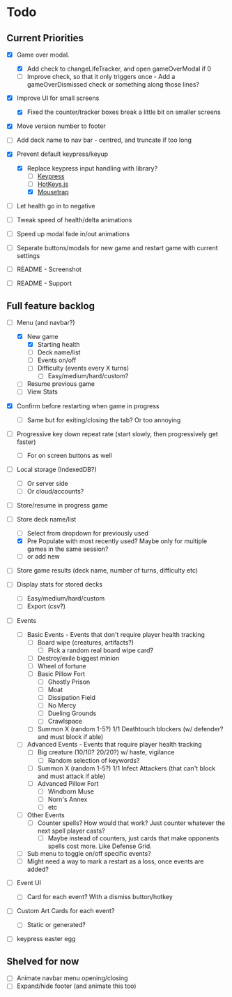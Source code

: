 # Todo

## Current Priorities

- [x] Game over modal.
    - [x] Add check to changeLifeTracker, and open gameOverModal if 0
    - [ ] Improve check, so that it only triggers once - Add a gameOverDismissed check or something along those lines? 
- [x] Improve UI for small screens
	- [x] Fixed the counter/tracker boxes break a little bit on smaller screens	
- [x] Move version number to footer
- [ ] Add deck name to nav bar  - centred, and truncate if too long
- [x] Prevent default keypress/keyup
    - [x] Replace keypress input handling with library? 
        - [ ] [Keypress](https://dmauro.github.io/Keypress/)
        - [ ] [HotKeys.js](https://wangchujiang.com/hotkeys-js/)
        - [x] [Mousetrap](https://craig.is/killing/mice)
- [ ] Let health go in to negative
- [ ] Tweak speed of health/delta animations
- [ ] Speed up modal fade in/out animations
- [ ] Separate buttons/modals for new game and restart game with current settings

- [ ] README - Screenshot
- [ ] README - Support

## Full feature backlog

- [ ] Menu (and navbar?)
    - [x] New game
        - [x] Starting health
        - [ ] Deck name/list
        - [ ] Events on/off
        - [ ] Difficulty (events every X turns)
            - [ ] Easy/medium/hard/custom?
    - [ ] Resume previous game
    - [ ] View Stats
- [x] Confirm before restarting when game in progress
    - [ ] Same but for exiting/closing the tab? Or too annoying
- [ ] Progressive key down repeat rate (start slowly, then progressively get faster)
    - [ ] For on screen buttons as well
- [ ] Local storage (IndexedDB?)
    - [ ] Or server side
    - [ ] Or cloud/accounts?
- [ ] Store/resume in progress game
- [ ] Store deck name/list
    - [ ] Select from dropdown for previously used
    - [x] Pre Populate with most recently used? Maybe only for multiple games in the same session?
    - [ ] or add new
- [ ] Store game results (deck name, number of turns, difficulty etc)
- [ ] Display stats for stored decks
    - [ ] Easy/medium/hard/custom
    - [ ] Export (csv?)
- [ ] Events
    - [ ] Basic Events - Events that don't require player health tracking
        - [ ] Board wipe (creatures, artifacts?)
            - [ ] Pick a random real board wipe card?
        - [ ] Destroy/exile biggest minion
        - [ ] Wheel of fortune
        - [ ] Basic Pillow Fort 
            - [ ] Ghostly Prison
            - [ ] Moat
            - [ ] Dissipation Field
            - [ ] No Mercy
            - [ ] Dueling Grounds
            - [ ] Crawlspace
        - [ ] Summon X (random 1-5?) 1/1 Deathtouch blockers (w/ defender? and must block if able)
    - [ ] Advanced Events - Events that require player health tracking
        - [ ] Big creature (10/10? 20/20?) w/ haste, vigilance
            - [ ] Random selection of keywords?
        - [ ] Summon X (random 1-5?) 1/1 Infect Attackers (that can't block and must attack if able)
        - [ ] Advanced Pillow Fort
            - [ ] Windborn Muse
            - [ ] Norn's Annex
            - [ ] etc
    - [ ] Other Events
        - [ ] Counter spells? How would that work? Just counter whatever the next spell player casts?
            - [ ] Maybe instead of counters, just cards that make opponents spells cost more. Like Defense Grid.
    - [ ] Sub menu to toggle on/off specific events?
    - [ ] Might need a way to mark a restart as a loss, once events are added?
- [ ] Event UI
    - [ ] Card for each event? With a dismiss button/hotkey
- [ ] Custom Art Cards for each event?
    - [ ] Static or generated?
- [ ] keypress easter egg


## Shelved for now

- [ ] Animate navbar menu opening/closing
- [ ] Expand/hide footer (and animate this too)
